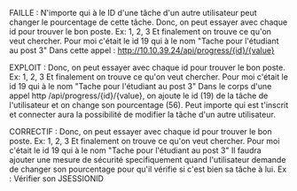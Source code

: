 FAILLE : 
N'importe qui à le ID d'une tâche d'un autre utilisateur 
peut changer le pourcentage de cette tâche.
Donc, on peut essayer avec chaque id pour trouver le bon poste.
Ex: 1, 2, 3
Et finalement on trouve ce qu'on veut chercher.
Pour moi c'était le id 19 qui à le nom 
"Tache pour l'étudiant au post 3"
Dans cette appel : 
http://10.10.39.24/api/progress/{id}/{value}

EXPLOIT :
Donc, on peut essayer avec chaque id pour trouver le bon poste.
Ex: 1, 2, 3
Et finalement on trouve ce qu'on veut chercher.
Pour moi c'était le id 19 qui à le nom
"Tache pour l'étudiant au post 3"
Dans le corps d'une appel http /api/progress/{id}/{value},
on ajoute le id (19) de la tâche de l'utilisateur et on change
son pourcentage (56). Peut importe qui est t'inscrit et
connecter aura la possibilité de modifier la tâche
d'un autre utilisateur.

CORRECTIF :
Donc, on peut essayer avec chaque id pour trouver le bon poste.
Ex: 1, 2, 3
Et finalement on trouve ce qu'on veut chercher.
Pour moi c'était le id 19 qui à le nom
"Tache pour l'étudiant au post 3"
Il faudra ajouter une mesure de sécurité specifiquement
quand l'utilisateur demande de changer son pourcentage
pour qu'il vérifie si c'est bien sa tâche à lui. Ex : 
Vérifier son JSESSIONID
